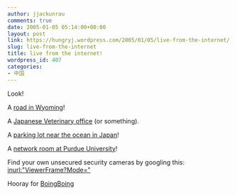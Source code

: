```yaml
---
author: jjackunrau
comments: true
date: 2005-01-05 05:14:00+00:00
layout: post
link: https://hungryj.wordpress.com/2005/01/05/live-from-the-internet/
slug: live-from-the-internet
title: live from the internet!
wordpress_id: 407
categories:
- 中国
---
```


Look!   
  
A [road in Wyoming](http://216.67.183.149/ViewerFrame?Mode=Motion&Language=0)!  
  
A [Japanese Veterinary office](http://wanwanhouse.homeip.net/ViewerFrame?Mode=Motion) (or something).  
  
A [parking lot near the ocean in Japan](http://ocean-miti.awa.jp/ViewerFrame?Mode=Motion&Resolution=640x480&Quality=Standard&Interval=30&Size=STD&PresetOperation=Move&Language=1)!  
  
A [network room at Purdue University](http://m1219-neteye-1.tech.purdue.edu/ViewerFrame?Mode=Motion&Language=0)!  
  
Find your own unsecured security cameras by googling this: [inurl:"ViewerFrame?Mode="](http://www.google.com/search?q=inurl:%22ViewerFrame%3FMode%3D%22&hl=en&lr=&newwindow=1&start=0&sa=N)  
  
Hooray for [BoingBoing](http://www.boingboing.net/2005/01/04/googling_unsecured_w.html)
